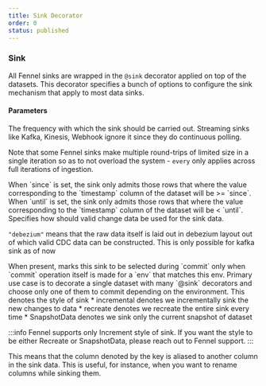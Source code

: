 ```yaml
---
title: Sink Decorator
order: 0
status: published
---
```

### Sink
All Fennel sinks are wrapped in the `@sink` decorator applied on top of the
datasets. This decorator specifies a bunch of options to configure the sink
mechanism that apply to most data sinks.

#### Parameters

<Expandable title="every" type="Duration" defaultVal='"1h"'>
The frequency with which the sink should be carried out. Streaming sinks 
like Kafka, Kinesis, Webhook ignore it since they do continuous polling.

Note that some Fennel sinks make multiple round-trips of limited size in a single
iteration so as to not overload the system - `every` only applies across full 
iterations of ingestion.

</Expandable>

<Expandable title="since" type="Optional[datetime]" defaultVal="None">
When `since` is set, the sink only admits those rows that where the value
corresponding to the `timestamp` column of the dataset will be >= `since`.
</Expandable>

<Expandable title="until" type="Optional[datetime]" defaultVal="None">
When `until` is set, the sink only admits those rows that where the value
corresponding to the `timestamp` column of the dataset will be < `until`.
</Expandable>

<Expandable title="cdc" type='Optional[Literal["debezium"]]'>
Specifies how should valid change data be used for the sink data.

`"debezium"` means that the raw data itself is laid out in debezium layout out
of which valid CDC data can be constructed. This is only possible for kafka sink
as of now
</Expandable>

<Expandable title="env" type="None | str | List[str]" defaultVal="None">
When present, marks this sink to be selected during `commit` only when `commit`
operation itself is made for a `env` that matches this env. Primary use case is to
decorate a single dataset with many `@sink` decorators and choose only one of 
them to commit depending on the environment.
</Expandable>

<Expandable title="how" type='Optional[Literal["incremental", "recreate"] | SnapshotData]' defaultVal="None">
This denotes the style of sink
* incremental denotes we incrementally sink the new changes to data
* recreate denotes we recreate the entire sink every time
* SnapshotData denotes we sink only the current snapshot of dataset

:::info
Fennel supports only Increment style of sink. If you want the style to be either Recreate or SnapshotData,
please reach out to Fennel support.
:::
</Expandable>

<Expandable title="renames" type="Optional[Dict[str, str]]" defaultVal="None">
This means that the column denoted by the key is aliased to another column in the sink data.
This is useful, for instance, when you want to rename columns while sinking them.
</Expandable>

<pre snippet="api-reference/sinks/sink#sink_decorator"
    status="success" message="Specifying options in sink decorator"
>
</pre>